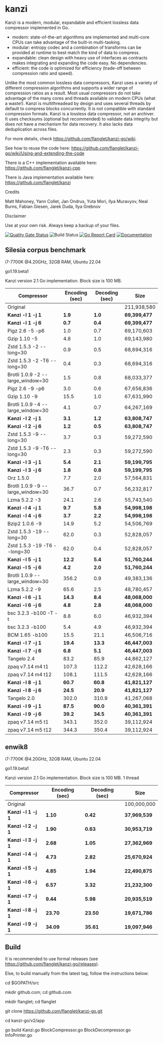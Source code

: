 kanzi
=====


Kanzi is a modern, modular, expandable and efficient lossless data compressor implemented in Go.

* modern: state-of-the-art algorithms are implemented and multi-core CPUs can take advantage of the built-in multi-tasking.
* modular: entropy codec and a combination of transforms can be provided at runtime to best match the kind of data to compress.
* expandable: clean design with heavy use of interfaces as contracts makes integrating and expanding the code easy. No dependencies.
* efficient: the code is optimized for efficiency (trade-off between compression ratio and speed).

Unlike the most common lossless data compressors, Kanzi uses a variety of different compression algorithms and supports a wider range of compression ratios as a result. Most usual compressors do not take advantage of the many cores and threads available on modern CPUs (what a waste!). Kanzi is multithreadead by design and uses several threads by default to compress blocks concurrently. It is not compatible with standard compression formats. Kanzi is a lossless data compressor, not an archiver. It uses checksums (optional but recommended) to validate data integrity but does not have a mechanism for data recovery. It also lacks data deduplication across files.

For more details, check https://github.com/flanglet/kanzi-go/wiki.

See how to reuse the code here: https://github.com/flanglet/kanzi-go/wiki/Using-and-extending-the-code

There is a C++ implementation available here: https://github.com/flanglet/kanzi-cpp

There is Java implementation available here: https://github.com/flanglet/kanzi


Credits

Matt Mahoney,
Yann Collet,
Jan Ondrus,
Yuta Mori,
Ilya Muravyov,
Neal Burns,
Fabian Giesen,
Jarek Duda,
Ilya Grebnov

Disclaimer

Use at your own risk. Always keep a backup of your files.


[![Quality Gate Status](https://sonarcloud.io/api/project_badges/measure?project=flanglet_kanzi-go&metric=alert_status)](https://sonarcloud.io/summary/new_code?id=flanglet_kanzi-go)
![Build Status](https://github.com/flanglet/kanzi-go/actions/workflows/go.yml/badge.svg)
[![Go Report Card](https://goreportcard.com/badge/github.com/flanglet/kanzi-go)](https://goreportcard.com/badge/github.com/flanglet/kanzi-go)
[![Documentation](https://godoc.org/github.com/flanglet/kanzi-go?status.svg)](http://godoc.org/github.com/flanglet/kanzi-go)


Silesia corpus benchmark
-------------------------

i7-7700K @4.20GHz, 32GB RAM, Ubuntu 22.04

go1.19.beta1

Kanzi version 2.1 Go implementation. Block size is 100 MB. 


|        Compressor               | Encoding (sec)  | Decoding (sec)  |    Size          |
|---------------------------------|-----------------|-----------------|------------------|
|Original     	                  |                 |                 |   211,938,580    |
|**Kanzi -l 1 -j 1**              |    	 **1.9**    |     **1.0**     |  **69,399,477**  |
|**Kanzi -l 1 -j 6**              |      **0.7**    |     **0.4**     |  **69,399,477**  |
|Pigz 2.6 -5 -p6                  |        1.0      |       0.7       |    69,170,603    |
|Gzip 1.10 -5                     |        4.8      |       1.0       |    69,143,980    |
|Zstd 1.5.3 -2 --long=30          |        0.9      |       0.5       |    68,694,316    |
|Zstd 1.5.3 -2 -T6 --long=30      |        0.4      |       0.3       |    68,694,316    |
|Brotli 1.0.9 -2 --large_window=30|        1.5      |       0.8       |    68,033,377    |
|Pigz 2.6 -9 -p6                  |        3.0      |       0.6       |    67,656,836    |
|Gzip 1.10 -9                     |       15.5      |       1.0       |    67,631,990    |
|Brotli 1.0.9 -4 --large_window=30|        4.1      |       0.7       |    64,267,169    |
|**Kanzi -l 2 -j 1**              |      **3.1**    |     **1.2**     |  **63,808,747**  |
|**Kanzi -l 2 -j 6**              |      **1.2**    |     **0.5**     |  **63,808,747**  |
|Zstd 1.5.3 -9 --long=30          |        3.7      |       0.3       |    59,272,590    |
|Zstd 1.5.3 -9 -T6 --long=30      |        2.3      |       0.3       |    59,272,590    |
|**Kanzi -l 3 -j 1**              |      **5.4**    |     **2.1**     |  **59,199,795**  |
|**Kanzi -l 3 -j 6**              |      **1.8**    |     **0.8**     |  **59,199,795**  |
|Orz 1.5.0                        |        7.7      |       2.0       |    57,564,831    |
|Brotli 1.0.9 -9 --large_window=30|       36.7      |       0.7       |    56,232,817    |
|Lzma 5.2.2 -3	                  |       24.1	    |       2.6       |    55,743,540    |
|**Kanzi -l 4 -j 1**              |      **9.7**    |     **5.8**     |  **54,998,198**  |
|**Kanzi -l 4 -j 6**              |      **3.7**    |     **2.2**     |  **54,998,198**  |
|Bzip2 1.0.6 -9	                  |       14.9      |       5.2       |    54,506,769    |
|Zstd 1.5.3 -19 --long=30         |       62.0      |       0.3       |    52,828,057    |
|Zstd 1.5.3 -19	-T6 --long=30     |       62.0      |       0.4       |    52,828,057    |
|**Kanzi -l 5 -j 1**              |     **12.2**    |     **5.4**     |  **51,760,244**  |
|**Kanzi -l 5 -j 6**              |      **4.2**    |     **2.0**     |  **51,760,244**  |
|Brotli 1.0.9 --large_window=30   |      356.2	    |       0.9       |    49,383,136    |
|Lzma 5.2.2 -9                    |       65.6	    |       2.5       |    48,780,457    |
|**Kanzi -l 6 -j 1**              |     **14.3**    |     **8.4**     |  **48,068,000**  |
|**Kanzi -l 6 -j 6**              |      **4.8**    |     **2.8**     |  **48,068,000**  |
|bsc 3.2.3 -b100 -T -t            |        8.8      |       6.0       |    46,932,394    |
|bsc 3.2.3 -b100                  |        5.4      |       4.9       |    46,932,394    |
|BCM 1.65 -b100                   |       15.5      |      21.1       |    46,506,716    |
|**Kanzi -l 7 -j 1**              |     **19.4**    |    **13.3**     |  **46,447,003**  |
|**Kanzi -l 7 -j 6**              |      **6.8**    |     **5.1**     |  **46,447,003**  |
|Tangelo 2.4                      |       83.2      |      85.9       |    44,862,127    |
|zpaq v7.14 m4 t1                 |      107.3	    |     112.2       |    42,628,166    |
|zpaq v7.14 m4 t12                |      108.1	    |     111.5       |    42,628,166    |
|**Kanzi -l 8 -j 1**              |     **60.7**    |    **60.8**     |  **41,821,127**  |
|**Kanzi -l 8 -j 6**              |     **24.5**    |    **20.9**     |  **41,821,127**  |
|Tangelo 2.0                      |      302.0      |     310.9       |    41,267,068    |
|**Kanzi -l 9 -j 1**              |     **87.5**    |    **90.0**     |  **40,361,391**  |
|**Kanzi -l 9 -j 6**              |     **39.2**    |    **34.5**     |  **40,361,391**  |
|zpaq v7.14 m5 t1                 |      343.1	    |     352.0       |    39,112,924    |
|zpaq v7.14 m5 t12                |	     344.3	    |     350.4       |    39,112,924    |



enwik8
-------

i7-7700K @4.20GHz, 32GB RAM, Ubuntu 22.04

go1.19.beta1

Kanzi version 2.1 Go implementation. Block size is 100 MB. 1 thread


|        Compressor           | Encoding (sec)  | Decoding (sec)  |    Size          |
|-----------------------------|-----------------|-----------------|------------------|
|Original     	              |                 |                 |   100,000,000    |
|**Kanzi -l 1 -j 1**          |     **1.10**    |    **0.42**     |  **37,969,539**  |
|**Kanzi -l 2 -j 1**          |     **1.90**    |    **0.63**     |  **30,953,719**  |
|**Kanzi -l 3 -j 1**          |     **2.68**    |    **1.05**     |  **27,362,969**  |
|**Kanzi -l 4 -j 1**          |	    **4.73**    |    **2.82**     |  **25,670,924**  |
|**Kanzi -l 5 -j 1**          |	    **4.85**    |    **1.94**     |  **22,490,875**  |
|**Kanzi -l 6 -j 1**          |	    **6.57**    |    **3.32**     |  **21,232,300**  |
|**Kanzi -l 7 -j 1**          |	    **9.44**    |    **5.98**     |  **20,935,519**  |
|**Kanzi -l 8 -j 1**          |	   **23.70**    |   **23.50**     |  **19,671,786**  |
|**Kanzi -l 9 -j 1**          |	   **34.09**    |   **35.61**     |  **19,097,946**  |


Build
-----

It is recommended to use formal releases (see https://github.com/flanglet/kanzi-go/releases).

Else, to build manually from the latest tag, follow the instructions below:

cd $GOPATH/src

mkdir github.com; cd github.com

mkdir flanglet; cd flanglet

git clone https://github.com/flanglet/kanzi-go.git

cd kanzi-go/v2/app

go build Kanzi.go BlockCompressor.go BlockDecompressor.go InfoPrinter.go
~~~
